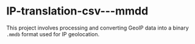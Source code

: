 # IP-translation-csv---mmdd
This project involves processing and converting GeoIP data into a binary `.mmdb` format used for IP geolocation.
